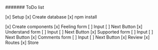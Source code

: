 ####### ToDo list

[x] Setup
	[x] Create database
	[x] npm install
	
[x] Create components
	[x] Feeling form
		[ ] Input
		[ ] Next Button
	[x] Understand form
		[ ] Input
		[ ] Next Button
	[x] Supported form
		[ ] Input
		[ ] Next Button
	[x] Comments form
		[ ] Input
		[ ] Next Button
	[x] Review
	[x] Routes
	[x] Store